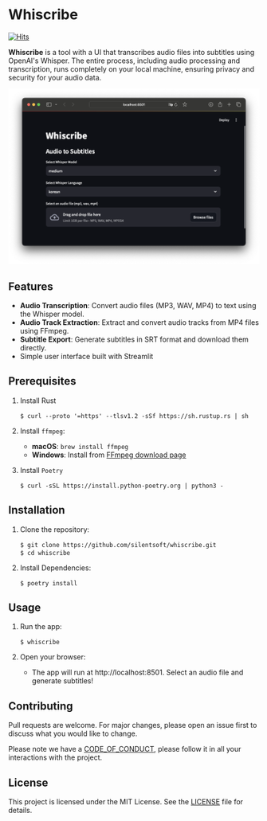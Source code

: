 # Whiscribe

[![Hits](https://hits.sh/github.com/silentsoft/whiscribe.svg?style=flat-square)](https://hits.sh/github.com/silentsoft/whiscribe/)

**Whiscribe** is a tool with a UI that transcribes audio files into subtitles using OpenAI's Whisper.
The entire process, including audio processing and transcription, runs completely on your local machine, ensuring privacy and security for your audio data.

![Whiscribe](.document/app.png)

## Features

- **Audio Transcription**: Convert audio files (MP3, WAV, MP4) to text using the Whisper model.
- **Audio Track Extraction**: Extract and convert audio tracks from MP4 files using FFmpeg.
- **Subtitle Export**: Generate subtitles in SRT format and download them directly.
- Simple user interface built with Streamlit

## Prerequisites

1. Install Rust
   ```shell
   $ curl --proto '=https' --tlsv1.2 -sSf https://sh.rustup.rs | sh
   ```

2. Install `ffmpeg`:
   - **macOS**: `brew install ffmpeg`
   - **Windows**: Install from [FFmpeg download page](https://ffmpeg.org/download.html)

3. Install `Poetry`
   ```shell
   $ curl -sSL https://install.python-poetry.org | python3 -
   ```

## Installation

1. Clone the repository:
   ```shell
   $ git clone https://github.com/silentsoft/whiscribe.git
   $ cd whiscribe
   ```

2. Install Dependencies:
   ```shell
   $ poetry install
   ```

## Usage

1. Run the app:
   ```shell
   $ whiscribe
   ```

2. Open your browser:
    - The app will run at http://localhost:8501. Select an audio file and generate subtitles!

## Contributing
Pull requests are welcome. For major changes, please open an issue first to discuss what you would like to change.

Please note we have a [CODE_OF_CONDUCT](https://github.com/silentsoft/whiscribe/blob/main/CODE_OF_CONDUCT.md), please follow it in all your interactions with the project.

## License
This project is licensed under the MIT License. See the [LICENSE](https://github.com/silentsoft/whiscribe/blob/main/LICENSE.txt) file for details.
